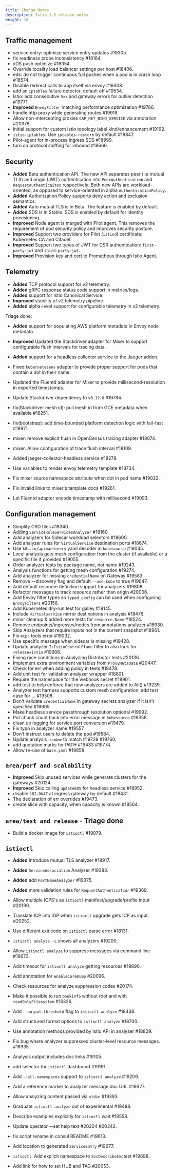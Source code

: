 ```yaml
---
title: Change Notes
description: Istio 1.5 release notes.
weight: 10
---
```


## Traffic management

- service entry: optimize service entry updates #19305.
- fix readiness probe inconsistency #18164.
- xDS push optimize #18354.
- Override locality load balancer settings per host #18406.
- eds: do not trigger continuous full pushes when a pod is in crash loop #18574.
- Disable redirect calls to app itself via envoy #19308.
- add an `iptables` failure detector, default off #19534.
- Istio: add consecutive `5xx` and gateway errors for outlier detection #19771.
- **Improved** `EnvoyFilter` matching performance optimization #19786.
- handle http proxy while generating routes #19919.
- Allow non-intercepting proxies `CAP_NET_BIND_SERVICE` via annotation #20378.
- Initial support for custom Istio topology label kind/enhancement #19192.
- `istio-iptables`: Use `iptables-restore` by default #18847.
- Pilot-agent for in-process Ingress SDS  #18999.
- turn on protocol sniffing for inbound #18666.

## Security

- **Added** Beta authentication API. The new API separates peer (i.e mutual TLS) and origin (JWT) authentication into `PeerAuthentication` and `RequestAuthenticaiton` respectively. Both new APIs are workload-oriented, as opposed to service-oriented in alpha `AuthenticationPolicy`.
- **Added** Authorization Policy supports deny action and exclusion semantics.
- **Added** Auto mutual TLS is in Beta. The feature is enabled by default.
- **Added** SDS is in Stable. SDS is enabled by default for identity provisioning.
- **Improved** Node agent is merged with Pilot agent. This removes the requirement of pod security policy and improves security posture.
- **Improved** Support two providers for Pilot (`istiod`) certificate: Kubernetes CA and Citadel.
- **Improved** Support two types of JWT for CSR authentication: `first-party-jwt` and `third-party-jwt`.
- **Improved** Provision key and cert to Prometheus through Istio Agent.

## Telemetry

- **Added** TCP protocol support for v2 telemetry.
- **Added** gRPC response status code support in metrics/logs.
- **Added** support for Istio Canonical Service.
- **Improved** stability of v2 telemetry pipeline.
- **Added** alpha-level support for configurable telemetry in v2 telemetry.

Triage done:
- **Added** support for populating AWS platform metadata in Envoy node metadata.
- **Improved** Updated the Stackdriver adapter for Mixer to support configurable flush intervals for tracing data.
- **Added** support for a headless collector service to the Jaeger addon.
- Fixed `kubernetesenv` adapter to provide proper support for pods that contain a dot in their name.
- Updated the Fluentd adapter for Mixer to provide millisecond-resolution in exported timestamps.

- Update Stackdriver dependency to `v0.12.8` #19784.
- fix(Stackdriver mesh id): pull mesh id from GCE metadata when available #18251.
- fix(bootstrap): add time-bounded platform detection logic with fail-fast #19971.
- mixer: remove explicit flush in OpenCensus tracing adapter #18074.
- mixer: Allow configuration of trace flush interval #18109.
- Added jaeger-collector-headless service #18278.
- Use variables to render envoy telemetry template #18734.
- Fix mixer source namespace attribute when dot in pod name  #19022.
- Fix invalid links to mixer's template docs #19261.
- Let Fluentd adapter encode timestamp with millisecond #19093.

## Configuration management

- Simplify CRD files #18340.
- Adding `ServiceRoleServicesAnalyzer` #18160.
- Add analyzers for Sidecar workload selectors #18600.
- Add analyzer rules for `VirtualService` destination ports #18674.
- Use `k8s.io/apimachinery` yaml decoder in `kubesource` #19045.
- Local analysis gets mesh configuration from the cluster (if available) or a specific file if provided #19055.
- Order analyzer tests by package name, not name #19243.
- Analysis functions for getting mesh configuration #19274.
- Add analyzer for missing `credentialName` on Gateway #19583.
- Remove --discovery flag and default `--use-kube` to true #19647.
- Add default resource definition support for analyzers #19808.
- Refactor messages to track resource rather than origin #20006.
- Add Envoy filter types so `typed_config` can be used when configuring `EnvoyFilters` #20156.
- Add Kubernetes dry-run test for galley #18145.
- Include `virtualservice` mirror destinations in analysis #18476.
- minor cleanup & added more tests for `resource.Name` #18524.
- Remove endpoints/ingresses/nodes from annotations analyzer  #18930.
- Skip Analyzers that require inputs not in the current snapshot  #18961.
- Fix `mcpc` tools error #19032.
- Use specific message when sidecar is missing #19428.
- Update analyzer `IsIstioControlPlane` filter to also look for `release=istio` #19906.
- Fixing race conditions in Analyzing Distributor tests  #20136.
- Implement extra environment variables from `ProxyMetadata` #20447.
- Check for err when adding policy in tests #18478.
- Add unit test for validation analyzer wrapper #18801.
- Require the namespace for the webhook secret #18901.
- add test to help enforce that new analyzers are added to All() #19239.
- Analyzer test harness supports custom mesh configuration, add test case for … #19508.
- Don't validate `credentialName` in gateway secrets analyzer if it isn't specified  #19905.
- Make headless service passthrough resolution optional #19992.
- Put chunk count back into error message in `kubesource` #19358.
- clean up logging for service port conversion  #19479.
- Fix typo in analyzer name #19557.
- Don't instruct users to delete the pod  #19584.
- Update analysis `readme` to match #19729 #19760.
- add quotation marks for PATH #19433  #19774.
- Allow re-use of `base.yaml` #19858.


## `area/perf and scalability`

- **Improved** Skip unused services while generate clusters for the gateways #20124.
- **Improved** Skip calling `updateEDS` for headless service #18952.
- disable `SNI-DNAT` at ingress gateway by default #18431.
- The declaration of err overrides #19473.
- create slice with capacity, when capacity is known #18504.

## `area/test and release` - Triage done

- Build a docker image for `istioctl` #19079.

## `istioctl`
- **Added** Introduce mutual TLS analyzer #18917.
- **Added** `ServiceAssociation` Analyzer #19383.
- **Added** add `PortNameAnalyzer` #19375.
- **Added** more validation rules for `RequestAuthentication` #19369.

- Allow multiple ICPS's as `istioctl` manifest/upgrade/profile input #20190.
- Translate ICP into IOP when `istioctl` upgrade gets ICP as input. #20252.

- Use different exit code on `istioctl` parse error #18131.
- `istioctl analyze -L` shows all analyzers #19200.
- Allow `istioctl analyze` to suppress messages via command line #19673.
- Add timeout for `istioctl analyze` getting resources #19890.
- Add annotation for `enableCoreDump` #20096.
- Check resources for analyze suppression codes #20174.
- Make it possible to run `bookinfo` without root and with `readOnlyFilesystem` #16326.
- Add `--output-threshold` flag to `istioctl analyze` #18438.
- Add structured format options to `istioctl analyze` #18700.
- Use annotation methods provided by Istio API in analyzer #18829.
- Fix bug where analyzer suppressed cluster-level resource messages. #18935.
- Analysis output includes doc links #19105.
- add selector for `istioctl` dashboard #19191.
- Add `--all-namespaces` support to `istioctl analyze` #19209.
- Add a reference marker to analyzer message doc URL #19327.
- Allow analyzing content passed via `stdin` #19393.
- Graduate `istioctl analyze` out of experimental  #19488.
- Describe examples explicitly for `istioctl` wait #19558.
- Update operator --set help text #20204 #20342.
- fix script rename in consul README #19613.
- Add location to generated `ServiceEntry` #19677.
- `istioctl`: Add explicit namespace to `SvcDescribeCmd`test #19698.
- Add link for how to set HUB and TAG #20053.
